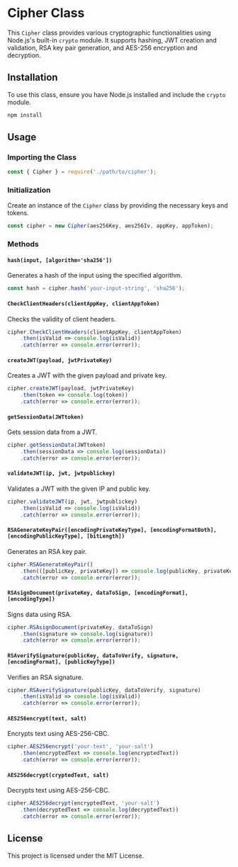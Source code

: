 # Cipher Class

This `Cipher` class provides various cryptographic functionalities using Node.js's built-in `crypto` module. It supports hashing, JWT creation and validation, RSA key pair generation, and AES-256 encryption and decryption.

## Installation

To use this class, ensure you have Node.js installed and include the `crypto` module.

```bash
npm install
```

## Usage

### Importing the Class

```javascript
const { Cipher } = require('./path/to/cipher');
```

### Initialization

Create an instance of the `Cipher` class by providing the necessary keys and tokens.

```javascript
const cipher = new Cipher(aes256Key, aes256Iv, appKey, appToken);
```

### Methods

#### `hash(input, [algorithm='sha256'])`

Generates a hash of the input using the specified algorithm.

```javascript
const hash = cipher.hash('your-input-string', 'sha256');
```

#### `CheckClientHeaders(clientAppKey, clientAppToken)`

Checks the validity of client headers.

```javascript
cipher.CheckClientHeaders(clientAppKey, clientAppToken)
    .then(isValid => console.log(isValid))
    .catch(error => console.error(error));
```

#### `createJWT(payload, jwtPrivateKey)`

Creates a JWT with the given payload and private key.

```javascript
cipher.createJWT(payload, jwtPrivateKey)
    .then(token => console.log(token))
    .catch(error => console.error(error));
```

#### `getSessionData(JWTtoken)`

Gets session data from a JWT.

```javascript
cipher.getSessionData(JWTtoken)
    .then(sessionData => console.log(sessionData))
    .catch(error => console.error(error));
```

#### `validateJWT(ip, jwt, jwtpublickey)`

Validates a JWT with the given IP and public key.

```javascript
cipher.validateJWT(ip, jwt, jwtpublickey)
    .then(isValid => console.log(isValid))
    .catch(error => console.error(error));
```

#### `RSAGenerateKeyPair([encodingPrivateKeyType], [encodingFormatBoth], [encodingPublicKeyType], [bitLength])`

Generates an RSA key pair.

```javascript
cipher.RSAGenerateKeyPair()
    .then(([publicKey, privateKey]) => console.log(publicKey, privateKey))
    .catch(error => console.error(error));
```

#### `RSAsignDocument(privateKey, dataToSign, [encodingFormat], [encodingType])`

Signs data using RSA.

```javascript
cipher.RSAsignDocument(privateKey, dataToSign)
    .then(signature => console.log(signature))
    .catch(error => console.error(error));
```

#### `RSAverifySignature(publicKey, dataToVerify, signature, [encodingFormat], [publicKeyType])`

Verifies an RSA signature.

```javascript
cipher.RSAverifySignature(publicKey, dataToVerify, signature)
    .then(isValid => console.log(isValid))
    .catch(error => console.error(error));
```

#### `AES256encrypt(text, salt)`

Encrypts text using AES-256-CBC.

```javascript
cipher.AES256encrypt('your-text', 'your-salt')
    .then(encryptedText => console.log(encryptedText))
    .catch(error => console.error(error));
```

#### `AES256decrypt(cryptedText, salt)`

Decrypts text using AES-256-CBC.

```javascript
cipher.AES256decrypt(encryptedText, 'your-salt')
    .then(decryptedText => console.log(decryptedText))
    .catch(error => console.error(error));
```

## License

This project is licensed under the MIT License.

